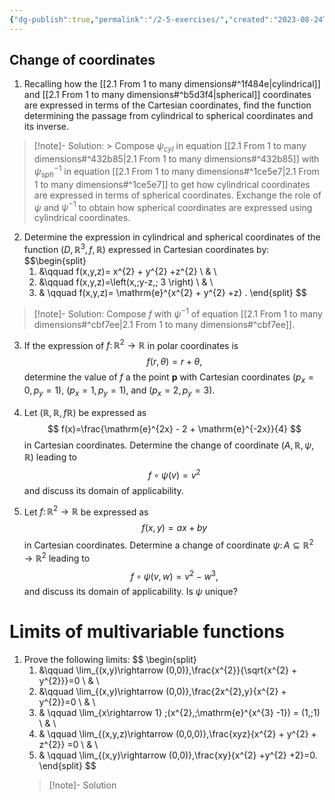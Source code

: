 ```yaml
---
{"dg-publish":true,"permalink":"/2-5-exercises/","created":"2023-08-24T17:05:25.544+02:00","updated":"2023-10-16T23:54:45.628+02:00"}
---
```


## Change of coordinates

1) Recalling how the [[2.1 From 1 to many dimensions#^1f484e\|cylindrical]] and [[2.1 From 1 to many dimensions#^b5d3f4\|spherical]] coordinates are expressed in terms of the Cartesian coordinates, find the function determining the passage from cylindrical to spherical coordinates and its inverse.  
	
 >[!note]- Solution:
	> Compose $\psi_{cyl}$ in equation [[2.1 From 1 to many dimensions#^432b85\|2.1 From 1 to many dimensions#^432b85]] with $\psi^{-1}_{sph}$ in equation [[2.1 From 1 to many dimensions#^1ce5e7\|2.1 From 1 to many dimensions#^1ce5e7]] to get how cylindrical coordinates are expressed in terms of spherical coordinates. Exchange the role of $\psi$ and $\psi^{-1}$ to obtain how spherical coordinates are expressed using cylindrical coordinates.

2) Determine the expression in cylindrical and spherical coordinates of the function $(D,\mathbb{R}^{3},f,\mathbb{R})$ expressed in Cartesian coordinates by:
	$$\begin{split} 
	1) &\qquad  f(x,y,z)= x^{2} + y^{2} +z^{2}  \\ & \\
	2) &\qquad  f(x,y,z)=\left(x,\;y-z,\; 3 \right) \\ & \\
	3) & \qquad f(x,y,z)= \mathrm{e}^{x^{2} + y^{2} +z} . \end{split} 
	$$
	
 >[!note]- Solution:
 >Compose $f$ with $\psi^{-1}$ of equation [[2.1 From 1 to many dimensions#^cbf7ee\|2.1 From 1 to many dimensions#^cbf7ee]].
 >

3) If the expression of $f\colon\mathbb{R}^{2}\rightarrow \mathbb{R}$ in polar coordinates is
	$$
	f(r,\theta) = r + \theta ,
	$$
	determine the value of $f$ a the point $\mathbf{p}$ with Cartesian coordinates $(p_{x}=0, p_{y}=1)$, $(p_{x}=1,p_{y}=1)$, and $(p_{x}=2,p_{y}=3)$.


4) Let $(\mathbb{R},\mathbb{R},f \mathbb{R})$ be expressed as
	$$ f(x)=\frac{\mathrm{e}^{2x} - 2 + \mathrm{e}^{-2x}}{4} 
	$$
	in Cartesian coordinates. Determine the change of coordinate $(A,\mathbb{R},\psi,\mathbb{R})$ leading to
	$$ f\circ\psi(v) = v^{2} $$
	and discuss its domain of applicability.

5) Let $f\colon\mathbb{R}^{2}\rightarrow \mathbb{R}$ be expressed as
	$$ f(x,y)= ax +by $$
	in Cartesian coordinates. Determine a change of coordinate $\psi\colon A\subseteq \mathbb{R}^{2}\rightarrow \mathbb{R}^{2}$ leading to 
	$$ f\circ\psi(v,w)= v^2 - w^{3 },$$
	and discuss its domain of applicability. Is $\psi$ unique?

# Limits of multivariable functions

1) Prove the following limits:
	 $$ \begin{split} 
	 1) &\qquad  \lim_{(x,y)\rightarrow (0,0)}\,\frac{x^{2}}{\sqrt{x^{2} + y^{2}}}=0 \\ & \\
	 2) &\qquad  \lim_{(x,y)\rightarrow (0,0)}\,\frac{2x^{2}\,y}{x^{2} + y^{2}}=0 \\ & \\
	 3) & \qquad \lim_{x\rightarrow 1} \;(x^{2},\;\mathrm{e}^{x^{3} -1}) = (1,\;1) \\ & \\
	 4) & \qquad \lim_{(x,y,z)\rightarrow (0,0,0)}\,\frac{xyz}{x^{2} + y^{2} + z^{2}} =0 \\ & \\
	 5) & \qquad \lim_{(x,y)\rightarrow (0,0)}\,\frac{xy}{x^{2} +y^{2} +2}=0. \end{split}
	 $$
	>[!note]- Solution
	>